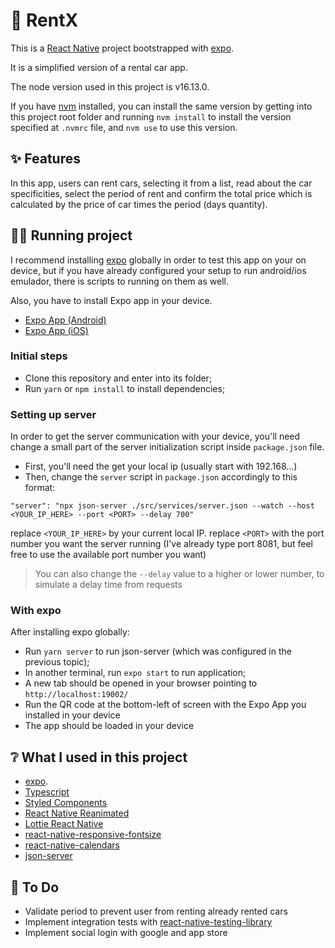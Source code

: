# 🚗 RentX

This is a [React Native](https://reactnative.dev/) project bootstrapped with [expo](https://expo.dev/).

It is a simplified version of a rental car app.

The node version used in this project is v16.13.0.

If you have [nvm](https://github.com/nvm-sh/nvm) installed, you can install the same version by getting into this project root folder and running `nvm install` to install the version specified at `.nvmrc` file, and `nvm use` to use this version.

## ✨ Features

In this app, users can rent cars, selecting it from a list, read about the car specificities, select the period of rent and confirm the total price which is calculated by the price of car times the period (days quantity).

## 🏃‍♂️ Running project

I recommend installing [expo](https://expo.dev/) globally in order to test this app on your on device, but if you have already configured your setup to run android/ios emulador, there is scripts to running on them as well.

Also, you have to install Expo app in your device.

- [Expo App (Android)](https://play.google.com/store/apps/details?id=host.exp.exponent)
- [Expo App (iOS)](https://apps.apple.com/app/expo-go/id982107779)

### Initial steps 

- Clone this repository and enter into its folder;
- Run `yarn` or `npm install` to install dependencies;

### Setting up server

In order to get the server communication with your device, you'll need change a small part of the server initialization script inside `package.json` file.
- First, you'll need the get your local ip (usually start with 192.168...)
- Then, change the `server` script in `package.json` accordingly to this format:

```
"server": "npx json-server ./src/services/server.json --watch --host <YOUR_IP_HERE> --port <PORT> --delay 700"
```

replace `<YOUR_IP_HERE>` by your current local IP.
replace `<PORT>` with the port number you want the server running (I've already type port 8081, but feel free to use the available port number you want)

> You can also change the `--delay` value to a higher or lower number, to simulate a delay time from requests

### With expo

After installing expo globally:

- Run `yarn server` to run json-server (which was configured in the previous topic);
- In another terminal, run `expo start` to run application;
- A new tab should be opened in your browser pointing to `http://localhost:19002/`
- Run the QR code at the bottom-left of screen with the Expo App you installed in your device
- The app should be loaded in your device

## ❔ What I used in this project

- [expo](https://expo.dev/).
- [Typescript](https://www.typescriptlang.org/docs/)
- [Styled Components](https://styled-components.com/docs)
- [React Native Reanimated](https://docs.swmansion.com/react-native-reanimated/)
- [Lottie React Native](https://github.com/lottie-react-native/lottie-react-native)
- [react-native-responsive-fontsize](https://www.npmjs.com/package/react-native-responsive-fontsize)
- [react-native-calendars](https://github.com/wix/react-native-calendars)
- [json-server](https://www.npmjs.com/package/json-server)

## 🚧 To Do

- Validate period to prevent user from renting already rented cars
- Implement integration tests with [react-native-testing-library](https://testing-library.com/docs/react-native-testing-library/intro)
- Implement social login with google and app store